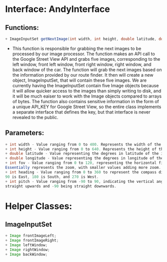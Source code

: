 # Interface: AndyInterface
## Functions: 
```java
+ ImageInputSet getNextImage(int width, int height, double latitude, double longitude, int fov, int heading, int pitch);
```
- This function is responsible for grabbing the next images to be processed by our image processor. The function makes 
an API call to the Google Street View API and grabs five images, corresponding to the left window,
front left window, front right window, right window, and back window of the car. 
The function will grab the next images based on the information provided by our route finder. It then will create a new 
object, ImageInputSet, that will contain these five images. We are currently having the ImageInputSet contain five Image objects because it will allow quicker access to the images than simply writing to disk, and it will be much eaiser to work 
with the Image objects compared to arrays of bytes. The function also contains sensitive information in the form of a unique
API_KEY for Google Street View, so the entire class implements a separate interface that defines the key, but that interface 
is never revealed to the public. 

## Parameters:
```java
+ int width - Value ranging from 0 to 400. Represents the width of the image. 
+ int height - Value ranging from 0 to 640. Represents the height of the image.
+ double latitude - Value representing the degrees in latitude of the image location.
+ double longitude - Value representing the degrees in longitude of the image location.
+ int fov - Value ranging from 0 to 120, representing the horizontal field of view of the image. 
Essentially represents the zoom, with smaller values adding more zoom.
+ int heading - Value ranging from 0 to 360 to represent the compass direction. 0 to 360 represent North,
90 is East, 180 is South, and 270 is West.
+ int pitch - Value ranging from -90 to 90, indicating the vertical angle of the camera, with 90 being 
straight upwards and -90 being straight downwards. 
```
# Helper Classes:

## ImageInputSet
```java
+ Image frontImageLeft;
+ Image frontImageRight;
+ Image leftWindow;
+ Image rightWindow;
+ Image backWindow;
```